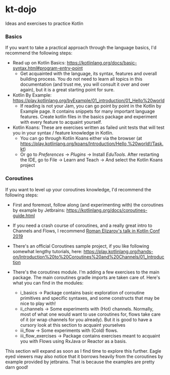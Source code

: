 # kt-dojo

Ideas and exercises to practice Kotlin


### Basics

If you want to take a practical approach through the language basics, I'd recommend the following steps:

- Read up on Kotlin Basics: https://kotlinlang.org/docs/basic-syntax.html#program-entry-point
    - Get acquainted with the language, its syntax, features and overall building process. You do not need to learn all topics in this documentation (and trust me, you will consult it over and over again), but it is a great starting point for sure.
- Kotlin By Example: https://play.kotlinlang.org/byExample/01_introduction/01_Hello%20world
  - If reading is not your Jam, you can go point by point in the Kotlin by Example page. It contains snippets for many important language features. Create kotlin files in the basics package and experiment with every feature to acquaint yourself.
- Kotlin Koans: These are exercises written as failed unit tests that will test you in your syntax / feature knowledge in Kotlin.
  - You can go through Kotlin Koans either via the browser (at https://play.kotlinlang.org/koans/Introduction/Hello,%20world!/Task.kt)
  - Or go to *Preferences* -> *Plugins* -> Install *EduTools*. After restarting the IDE, go to File -> Learn and Teach -> And select the Kotlin Koans project

### Coroutines

If you want to level up your coroutines knowledge, I'd recommend the following steps:

- First and foremost, follow along (and experimenting with) the coroutines by example by Jetbrains: https://kotlinlang.org/docs/coroutines-guide.html

- If you need a crash course of coroutines, and a really great intro to Channels and Flows, I recommend [Roman Elizarov's talk in Kotlin Conf 2019](https://www.youtube.com/watch?v=tYcqn48SMT8)

- There's an official Coroutines sample project, if you like following somewhat lengthy tutorials, here: https://play.kotlinlang.org/hands-on/Introduction%20to%20Coroutines%20and%20Channels/01_Introduction

- There's the coroutines module. I'm adding a few exercises to the main package. The main coroutines gradle imports are taken care of. Here's what you can find in the modules:
  - i_basics -> Package contains basic exploration of coroutine primitives and specific syntaxes, and some constructs that may be nice to play with!
  - ii_channels -> Some experiments with (Hot) channels. Normally, most of what one would want to use coroutines for, flows take care of it (or wrap channels for you already). But it is good to have a cursory look at this section to acquaint yourselves
  - iii_flow -> Some experiments with (Cold) flows.
  - iii_flow_exercises -> Package contains exercises meant to acquaint you with Flows using RxJava or Reactor as a basis.

This section will expand as soon as I find time to explore this further. Eagle eyed viewers may also notice that it borrows heavily from the coroutines by example provided by jetbrains. That is because the examples are pretty darn good!
